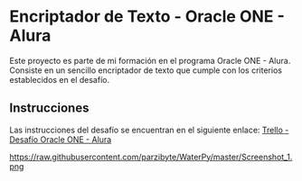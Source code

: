 # Encriptador de Texto - Oracle ONE - Alura
Este proyecto es parte de mi formación en el programa Oracle ONE - Alura. Consiste en un sencillo encriptador de texto que cumple con los criterios establecidos en el desafío.


## Instrucciones
Las instrucciones del desafío se encuentran en el siguiente enlace: [Trello - Desafío Oracle ONE - Alura](https://trello.com/c/fruTcqMC/7-sobre-el-desaf%C3%ADo)


https://raw.githubusercontent.com/parzibyte/WaterPy/master/Screenshot_1.png
